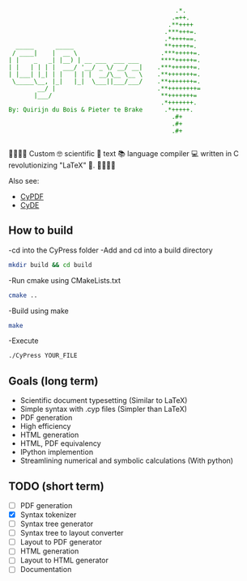 
<div style="color: green;">

```
                                                        
                                              .*.       
                                             .=++.      
                                            .**++++     
                                           .***+++=.    
                                           .*++++==.    
  _____      _____                         **+++++=.    
 / ____|    |  __ \                       .***+++++=.   
| |    _   _| |__) | __ ___  ___ ___      ****+++++=.   
| |   | | | |  ___/ '__/ _ \/ __/ __|    .***++++++=.   
| |___| |_| | |   | | |  __/\__ \__ \    .**+++++++=.   
 \_____\__, |_|   |_|  \___||___/___/    .**+++++++=.   
        __/ |                            .**++++++++=   
       |___/                              **+++++++=    
                                          .*+++++++.    
By: Quirijn du Bois & Pieter te Brake      .*+++++.     
                                             .#+        
                                             .#+        
                                             .#+        
                                                        
```

</div>

🌲🌲🌲🌲 Custom 🤓 scientific 🧬 text 📚 language compiler 💻 written in C revolutionizing "LaTeX" 🤮. 🌲🌲🌲🌲

Also see:
- [CyPDF](https://github.com/pieterteb/CyPDF)
- [CyDE](https://github.com/quirijndubois/CyDE)

## How to build

-cd into the CyPress folder
-Add and cd into a build directory 
```bash 
mkdir build && cd build
```
-Run cmake using CMakeLists.txt
```bash 
cmake ..
```
-Build using make
```bash
make
```
-Execute
```bash
./CyPress YOUR_FILE
```

## Goals (long term)

- Scientific document typesetting (Similar to LaTeX)
- Simple syntax with .cyp files (Simpler than LaTeX)
- PDF generation
- High efficiency
- HTML generation
- HTML, PDF equivalency
- IPython implemention
- Streamlining numerical and symbolic calculations (With python)


## TODO (short term)
- [ ] PDF generation
- [x] Syntax tokenizer
- [ ] Syntax tree generator
- [ ] Syntax tree to layout converter
- [ ] Layout to PDF generator
- [ ] HTML generation
- [ ] Layout to HTML generator
- [ ] Documentation
